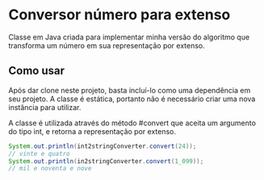 # Conversor número para extenso

Classe em Java criada para implementar minha versão do algoritmo que transforma um número em sua representação por extenso.

## Como usar

Após dar clone neste projeto, basta incluí-lo como uma dependência em seu projeto. A classe é estática, portanto não é necessário criar uma nova instância para utilizar.

A classe é utilizada através do método #convert que aceita um argumento do tipo int, e retorna a representação por extenso.

``````Java
System.out.println(int2stringConverter.convert(24));
// vinte e quatro
System.out.println(in2stringConverter.convert(1_099));
// mil e noventa e nove
````````
